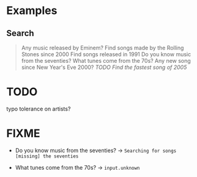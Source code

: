 # Examples

## Search
> Any music released by Eminem?
> Find songs made by the Rolling Stones since 2000
> Find songs released in 1991
> Do you know music from the seventies?
> What tunes come from the 70s?
> Any new song since New Year's Eve 2000?
> _TODO Find the fastest song of 2005_

# TODO
typo tolerance on artists?

# FIXME

- Do you know music from the seventies?
-> `Searching for songs [missing] the seventies`

- What tunes come from the 70s?
-> `input.unknown`